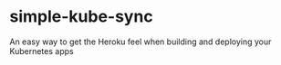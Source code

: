 # simple-kube-sync
An easy way to get the Heroku feel when building and deploying your Kubernetes apps

